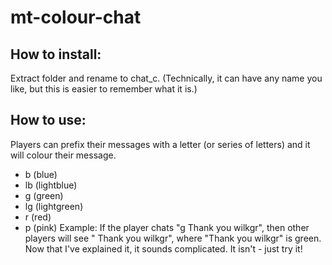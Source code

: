 # mt-colour-chat
## How to install:
Extract folder and rename to chat_c. (Technically, it can have any name you like, but this is easier to remember what it is.)
## How to use:
Players can prefix their messages with a letter (or series of letters) and it will colour their message. 
* b (blue)
* lb (lightblue)
* g (green)
* lg (lightgreen)
* r (red)
* p (pink)
Example: If the player chats "g Thank you wilkgr", then other players will see "<you> Thank you wilkgr", where "Thank you wilkgr" is green. Now that I've explained it, it sounds complicated. It isn't - just try it!
